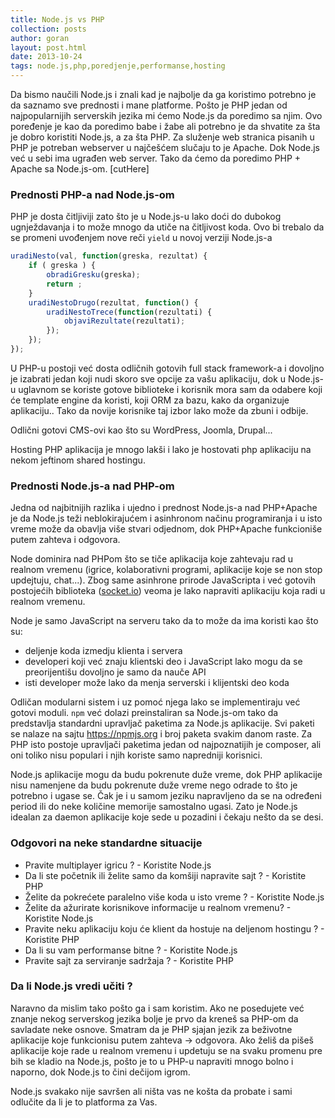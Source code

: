 ```yaml
---
title: Node.js vs PHP
collection: posts
author: goran
layout: post.html
date: 2013-10-24
tags: node.js,php,poredjenje,performanse,hosting
---
```


Da bismo naučili Node.js i znali kad je najbolje da ga koristimo potrebno je da saznamo sve prednosti i mane platforme. Pošto je PHP jedan od najpopularnijih serverskih jezika mi ćemo Node.js da poredimo sa njim. Ovo poređenje je kao da poredimo babe i žabe ali potrebno je da shvatite za šta je dobro koristiti Node.js, a za šta PHP. Za služenje web stranica pisanih u PHP je potreban webserver u najčešćem slučaju to je Apache. Dok Node.js već u sebi ima ugrađen web server. Tako da ćemo da poredimo PHP + Apache sa Node.js-om.
[cutHere]

### Prednosti PHP-a nad Node.js-om

PHP je dosta čitljiviji zato što je u Node.js-u lako doći do dubokog ugnježdavanja i to može mnogo da utiče na čitljivost koda. Ovo bi trebalo da se promeni uvođenjem nove reči `yield` u novoj verziji Node.js-a

```javascript
uradiNesto(val, function(greska, rezultat) {
    if ( greska ) {
        obradiGresku(greska);
        return ;
    }
    uradiNestoDrugo(rezultat, function() {
        uradiNestoTrece(function(rezultati) {
            objaviRezultate(rezultati);
        });
    });
});
```

U PHP-u postoji već dosta odličnih gotovih full stack framework-a i dovoljno je izabrati jedan koji nudi skoro sve opcije za vašu aplikaciju, dok u Node.js-u uglavnom se koriste gotove biblioteke i korisnik mora sam da odabere koji će template engine da koristi, koji ORM za bazu, kako da organizuje aplikaciju.. Tako da novije korisnike taj izbor lako može da zbuni i odbije.

Odlični gotovi CMS-ovi kao što su WordPress, Joomla, Drupal...

Hosting PHP aplikacija je mnogo lakši i lako je hostovati php aplikaciju na nekom jeftinom shared hostingu.

### Prednosti Node.js-a nad PHP-om

Jedna od najbitnijih razlika i ujedno i prednost Node.js-a nad PHP+Apache je da Node.js teži neblokirajućem i asinhronom načinu programiranja i u isto vreme može da obavlja više stvari odjednom, dok PHP+Apache funkcioniše putem zahteva i odgovora.

Node dominira nad PHPom što se tiče aplikacija koje zahtevaju rad u realnom vremenu (igrice, kolaborativni programi, aplikacije koje se non stop updejtuju, chat...). Zbog same asinhrone prirode JavaScripta i već gotovih postojećih biblioteka ([socket.io](http://socket.io/)) veoma je lako napraviti aplikaciju koja radi u realnom vremenu.

Node je samo JavaScript na serveru tako da to može da ima koristi kao što su:

* deljenje koda izmedju klienta i servera
* developeri koji već znaju klientski deo i JavaScript lako mogu da se preorijentišu dovoljno je samo da nauče API
* isti developer može lako da menja serverski i klijentski deo koda

Odličan modularni sistem i uz pomoć njega lako se implementiraju već gotovi moduli. ```npm``` već dolazi preinstaliran sa Node.js-om tako da predstavlja standardni upravljač paketima za Node.js aplikacije. Svi paketi se nalaze na sajtu https://npmjs.org i broj paketa svakim danom raste. Za PHP isto postoje upravljači paketima jedan od najpoznatijih je composer, ali oni toliko nisu populari i njih koriste samo napredniji korisnici.

Node.js aplikacije mogu da budu pokrenute duže vreme, dok PHP aplikacije nisu namenjene da budu pokrenute duže vreme nego odrade to što je potrebno i ugase se. Čak je i u samom jeziku napravljeno da se na određeni period ili do neke količine memorije samostalno ugasi. Zato je Node.js idealan za daemon aplikacije koje sede u pozadini i čekaju nešto da se desi.

### Odgovori na neke standardne situacije

* Pravite multiplayer igricu ? - Koristite Node.js
* Da li ste početnik ili želite samo da komšiji napravite sajt ? - Koristite PHP
* Želite da pokrećete paralelno više koda u isto vreme ? - Koristite Node.js
* Želite da ažurirate korisnikove informacije u realnom vremenu? - Koristite Node.js
* Pravite neku aplikaciju koju će klient da hostuje na deljenom hostingu ? - Koristite PHP
* Da li su vam performanse bitne ? - Koristite Node.js
* Pravite sajt za serviranje sadržaja ? - Koristite PHP

### Da li Node.js vredi učiti ?

Naravno da mislim tako pošto ga i sam koristim. Ako ne posedujete već znanje nekog serverskog jezika bolje je prvo da kreneš sa PHP-om da savladate neke osnove. Smatram da je PHP sjajan jezik za beživotne aplikacije koje funkcionisu putem zahteva -> odgovora. Ako želiš da pišeš aplikacije koje rade u realnom vremenu i updetuju se na svaku promenu pre bih se kladio na Node.js, pošto je to u PHP-u napraviti mnogo bolno i naporno, dok Node.js to čini dečijom igrom.

Node.js svakako nije savršen ali ništa vas ne košta da probate i sami odlučite da li je to platforma za Vas.
